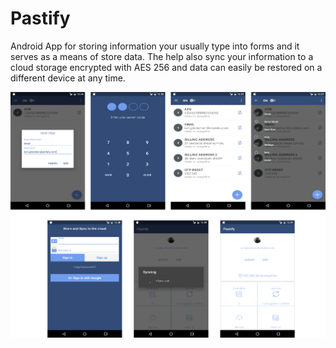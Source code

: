 # Pastify
Android App for storing information your usually type into forms and it serves as a means of store data. The help also sync your information to a cloud storage encrypted with AES 256 and data can easily be restored on a different device at any time.


<img src="https://github.com/andela-gkuti/Pastify/blob/master/demo_page.png">
